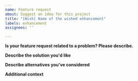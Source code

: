 ```yaml
---
name: Feature request
about: Suggest an idea for this project
title: "[Wish] Name of the wished enhancement"
labels: enhancement
assignees: ''

---
```


**Is your feature request related to a problem? Please describe.**

**Describe the solution you'd like**

**Describe alternatives you've considered**

**Additional context**
